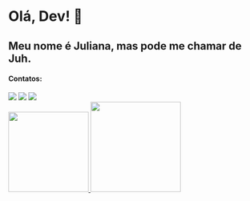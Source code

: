 # Olá, Dev! 👋

## Meu nome é Juliana, mas pode me chamar de Juh.

#### Contatos:
<div>
<a href="https://instagram.com/juhmaciel" target="_blank"><img src="https://img.shields.io/badge/-Instagram-%23E4405F?style=for-the-badge&logo=instagram&logoColor=white" target="_blank"></a>
<a href = "mailto:juhmaciel@outlook.com"><img src="https://img.shields.io/badge/Gmail-D14836?style=for-the-badge&logo=gmail&logoColor=white" target="_blank"></a>
<a href="https://www.linkedin.com/in/juhmaciel" target="_blank"><img src="https://img.shields.io/badge/-LinkedIn-%230077B5?style=for-the-badge&logo=linkedin&logoColor=white" target="_blank"></a>   
</div>

<div>
<a href="https://github.com/juhmaciel">
<img height="160em" src="https://github-readme-stats.vercel.app/api/top-langs/?username=juhmaciel&layout=compact&langs_count=7&theme=dracula"/>
<img height="180em" src="https://github-readme-stats.vercel.app/api?username=juhmaciel&show_icons=true&theme=dracula&include_all_commits=true&count_private=true"/>
</div>
  
